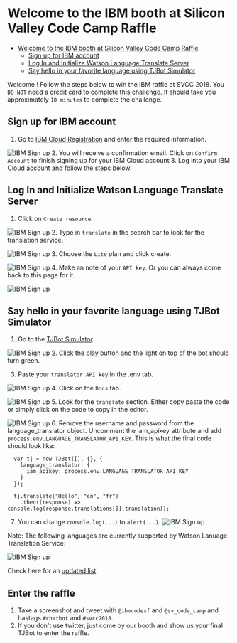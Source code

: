 # Welcome to the IBM booth at Silicon Valley Code Camp Raffle


<!-- TOC -->

- [Welcome to the IBM booth at Silicon Valley Code Camp Raffle](#welcome-to-the-ibm-booth-at-silicon-valley-code-camp-raffle)
  - [Sign up for IBM account](#sign-up-for-ibm-account)
  - [Log In and Initialize Watson Language Translate Server](#log-in-and-initialize-watson-language-translate-server)
  - [Say hello in your favorite language using TJBot Simulator](#say-hello-in-your-favorite-language-using-tjbot-simulator)

<!-- /TOC -->

Welcome ! Follow the steps below to win the IBM raffle at SVCC 2018. You `DO NOT` need a credit card to complete this challenge. It should take you approximately `10 minutes` to complete the challenge. 

## Sign up for IBM account
1. Go to [IBM Cloud Registration](https://console.bluemix.net/registration/) and enter the required information.

![IBM Sign up](assets/ibm-signup.jpg)
2. You will receive a confirmation email. Click on `Confirm Account` to finish signing up for your IBM Cloud account
3. Log into your IBM Cloud account and follow the steps below.

## Log In and Initialize Watson Language Translate Server
1. Click on `Create resource`.

![IBM Sign up](assets/ibm-dashboard-clean.jpg)
2. Type in `translate` in the search bar to look for the translation service.

![IBM Sign up](assets/ibm-catalog-translate.jpg)
3. Choose the `Lite` plan and click create.

![IBM Sign up](assets/ibm-translate-initiate.jpg)
4. Make an note of your `API key`. Or you can always come back to this page for it.

![IBM Sign up](assets/ibm-translate-key.jpg)

## Say hello in your favorite language using TJBot Simulator

1. Go to the [TJBot Simulator](https://my-tjbot.mybluemix.net/).

  ![IBM Sign up](assets/tjbot-1.jpg)
2. Click the play button and the light on top of the bot should turn green.

3. Paste your `translator API key` in the .env tab. 

![IBM Sign up](assets/tjbot-translator-key-2.jpg)
4. Click on the `Docs` tab.

![IBM Sign up](assets/tjbot-2-translate-docs.jpg)
5. Look for the `translate` section. Either copy paste the code or simply click on the code to copy in the editor.

![IBM Sign up](assets/tjbot-3-translate-insert.jpg)
6. Remove the username and password from the language_translator object. Uncomment the iam_apikey attribute and add `process.env.LANGUAGE_TRANSLATOR_API_KEY`. This is what the final code should look like:

```
  var tj = new TJBot([], {}, {
    language_translator: {
      iam_apikey: process.env.LANGUAGE_TRANSLATOR_API_KEY
    }
  });

  tj.translate("Hello", "en", "fr")
    .then((response) => console.log(response.translations[0].translation));
  ```
  
7. You can change `console.log(...)` to `alert(...)`.
  ![IBM Sign up](assets/tjbot-4-final-2.jpg)

Note: The following languages are currently supported by Watson Lanuage Translation Service: 

  ![IBM Sign up](assets/ibm-translate-languages.jpg)

Check here for an [updated list](https://console.bluemix.net/docs/services/language-translator/translation-models.html#translation-models).

## Enter the raffle
1. Take a screenshot and tweet with `@ibmcodesf` and `@sv_code_camp` and hastags `#chatbot` and `#svcc2018`.
2. If you don't use twitter, just come by our booth and show us your final TJBot to enter the raffle.

